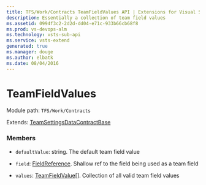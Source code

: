 ```yaml
---
title: TFS/Work/Contracts TeamFieldValues API | Extensions for Visual Studio Team Services
description: Essentially a collection of team field values
ms.assetid: 0994f3c2-2d2d-dd04-e71c-933b66cb68f8
ms.prod: vs-devops-alm
ms.technology: vsts-sub-api
ms.service: vsts-extend
generated: true
ms.manager: douge
ms.author: elbatk
ms.date: 08/04/2016
---
```


# TeamFieldValues

Module path: `TFS/Work/Contracts`

Extends: [TeamSettingsDataContractBase](../../../TFS/Work/Contracts/TeamSettingsDataContractBase.md)

### Members

* `defaultValue`: string. The default team field value

* `field`: [FieldReference](../../../TFS/Work/Contracts/FieldReference.md). Shallow ref to the field being used as a team field

* `values`: [TeamFieldValue](../../../TFS/Work/Contracts/TeamFieldValue.md)[]. Collection of all valid team field values

